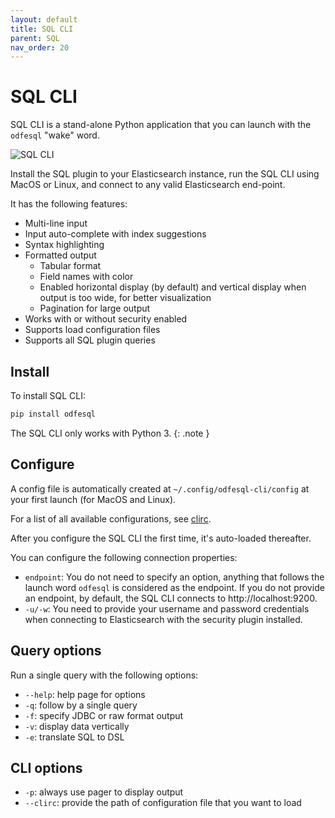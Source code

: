 ```yaml
---
layout: default
title: SQL CLI
parent: SQL
nav_order: 20
---
```


# SQL CLI

SQL CLI is a stand-alone Python application that you can launch with the `odfesql` "wake" word.

![SQL CLI](../../images/cli.gif)

Install the SQL plugin to your Elasticsearch instance, run the SQL CLI using MacOS or Linux, and connect to any valid Elasticsearch end-point.

It has the following features:

- Multi-line input
- Input auto-complete with index suggestions
- Syntax highlighting
- Formatted output
  - Tabular format
  - Field names with color
  - Enabled horizontal display (by default) and vertical display when output is too wide, for better visualization
  - Pagination for large output
- Works with or without security enabled
- Supports load configuration files
- Supports all SQL plugin queries

## Install

To install SQL CLI:

```python
pip install odfesql
```

The SQL CLI only works with Python 3.
{: .note }


## Configure

A config file is automatically created at `~/.config/odfesql-cli/config` at your first launch (for MacOS and Linux).

For a list of all available configurations, see [clirc](https://github.com/opendistro-for-elasticsearch/sql-cli/blob/master/src/conf/clirc).

After you configure the SQL CLI the first time, it's auto-loaded thereafter.

You can configure the following connection properties:

- `endpoint`: You do not need to specify an option, anything that follows the launch word `odfesql` is considered as the endpoint. If you do not provide an endpoint, by default, the SQL CLI connects to http://localhost:9200.
- `-u/-w`: You need to provide your username and password credentials when connecting to Elasticsearch with the security plugin installed.

## Query options

Run a single query with the following options:

- `--help`: help page for options
- `-q`: follow by a single query
- `-f`: specify JDBC or raw format output
- `-v`: display data vertically
- `-e`: translate SQL to DSL


## CLI options

- `-p`: always use pager to display output
- `--clirc`: provide the path of configuration file that you want to load
